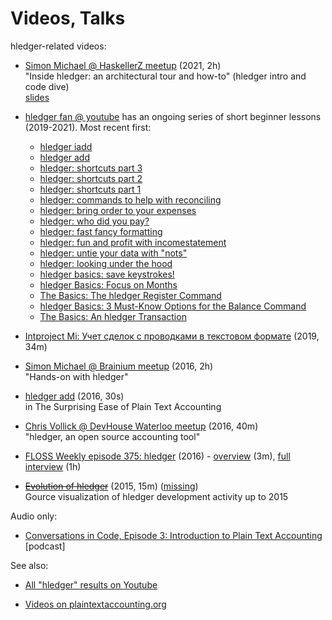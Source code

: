 # Videos, Talks

hledger-related videos:

- [Simon Michael @ HaskellerZ meetup](https://www.youtube.com/watch?v=6PKmZSHxu0c) (2021, 2h) <!-- apr 29 --> \
  "Inside hledger: an architectural tour and how-to" (hledger intro and code dive) \
  [slides](https://rawcdn.githack.com/simonmichael/hledger/4013a81af8dd2804c73ecac18fb3e7e4745a4275/doc/haskellerz/haskellerz.slidy.html)

- [hledger fan @ youtube](https://www.youtube.com/channel/UCZLxXTjOqLzq4z5Jy0AyWSQ)
  has an ongoing series of short beginner lessons (2019-2021). Most recent first:
  - [hledger iadd](https://www.youtube.com/watch?v=ZuCT9EzryaI)
  - [hledger add](https://www.youtube.com/watch?v=oel7fBv1frI)
  - [hledger: shortcuts part 3](https://www.youtube.com/watch?v=_3pHNICDgHc)
  - [hledger: shortcuts part 2](https://www.youtube.com/watch?v=0d-28UIFhlo)
  - [hledger: shortcuts part 1](https://www.youtube.com/watch?v=ItnYCw8cgKc)
  - [hledger: commands to help with reconciling](https://www.youtube.com/watch?v=gt4hm8pfMHk)
  - [hledger: bring order to your expenses](https://www.youtube.com/watch?v=O7_--Jz0jeQ&t=2s)
  - [hledger: who did you pay?](https://www.youtube.com/watch?v=DrMoawQBKHE)
  - [hledger: fast fancy formatting](https://www.youtube.com/watch?v=Hb-hK8Lc67s)
  - [hledger: fun and profit with incomestatement](https://www.youtube.com/watch?v=U4An3AHtDkg)
  - [hledger: untie your data with "nots"](https://www.youtube.com/watch?v=nMt5VxZv-78)
  - [hledger: looking under the hood](https://www.youtube.com/watch?v=2Gw_9faB18c)
  - [hledger basics: save keystrokes!](https://www.youtube.com/watch?v=Kg8u819XH4Y)
  - [hledger Basics: Focus on Months](https://www.youtube.com/watch?v=U7XCbriMWGk)
  - [The Basics: The hledger Register Command](https://www.youtube.com/watch?v=C75nM7lQzJY)
  - [hledger Basics: 3 Must-Know Options for the Balance Command](https://www.youtube.com/watch?v=JZE5302SrtM)
  - [The Basics: An hledger Transaction](https://www.youtube.com/watch?v=SSz09ThShrs)
  
- [Intproject Mi: Учет сделок с проводками в текстовом формате](https://www.youtube.com/watch?v=1qrFjSVav2Q) (2019, 34m)

- [Simon Michael @ Brainium meetup](https://www.youtube.com/watch?v=H_CdGzLbc7A) (2016, 2h) <!-- sep 2 --> \
  "Hands-on with hledger"

- [hledger add](https://www.vincecima.com/2016/06/12/the-surprising-ease-of-plain-text-accounting.html) (2016, 30s) <!-- jun 12 --> \
  in The Surprising Ease of Plain Text Accounting 

- [Chris Vollick @ DevHouse Waterloo meetup](https://www.youtube.com/watch?v=-WahFvxhCRc&t=895s) (2016, 40m) <!-- apr 16 --> \
  "hledger, an open source accounting tool"

- [FLOSS Weekly episode 375: hledger](https://twit.tv/shows/floss-weekly/episodes/375) (2016) <!-- feb 16 --> -
  [overview](https://www.youtube.com/watch?v=qS2UcDV_lbs) (3m),
  [full interview](https://www.youtube.com/watch?v=Xjl-wVJcYpE) (1h)

- [<s>Evolution of hledger</s>](https://www.youtube.com/watch?v=dEADGr9dqow) (2015, 15m) <!-- jul 20 --> 
  ([missing](https://www.reddit.com/r/haskell/comments/cr4dkm/evolution_of_ghc_glasgow_haskell_compiler_video/ex3k02j/)) \
  Gource visualization of hledger development activity up to 2015

Audio only:

- [Conversations in Code, Episode 3: Introduction to Plain Text Accounting](https://www.reddit.com/r/plaintextaccounting/comments/ivrbdu/announcing_a_new_podcast_fossopensource_related/) <!-- 2020/9/19 --> [podcast]


See also:

- [All "hledger" results on Youtube](https://www.youtube.com/results?search_query=hledger)

- [Videos on plaintextaccounting.org](https://plaintextaccounting.org/#videos)
